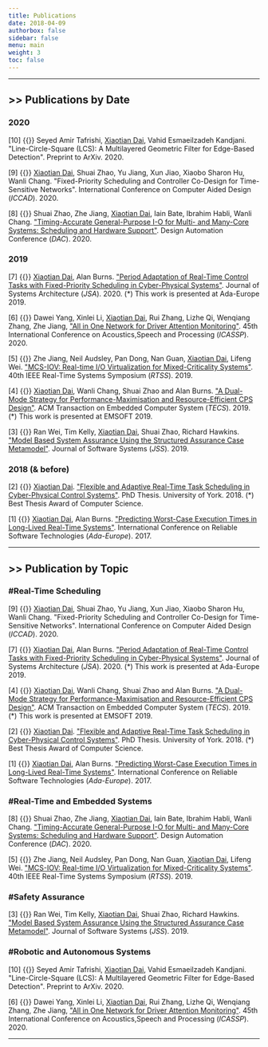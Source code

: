 ```yaml
---
title: Publications
date: 2018-04-09
authorbox: false
sidebar: false
menu: main
weight: 3
toc: false
---
```


---

## >> Publications by Date

### 2020

[10] {{<tag-journal>}} Seyed Amir Tafrishi, <u>Xiaotian Dai</u>,  Vahid Esmaeilzadeh Kandjani. "Line-Circle-Square (LCS): A Multilayered Geometric Filter for Edge-Based Detection". Preprint to ArXiv. 2020.

[9] {{<tag-conference>}} <u>Xiaotian Dai</u>, Shuai Zhao, Yu Jiang, Xun Jiao, Xiaobo Sharon Hu, Wanli Chang. "Fixed-Priority Scheduling and Controller Co-Design for Time-Sensitive Networks". International Conference on Computer Aided  Design (*ICCAD*). 2020.

[8] {{<tag-conference>}} Shuai Zhao, Zhe Jiang, <u>Xiaotian Dai</u>, Iain Bate, Ibrahim Habli, Wanli Chang. ["Timing-Accurate General-Purpose I-O for Multi- and Many-Core Systems: Scheduling and Hardware Support"](http://eprints.whiterose.ac.uk/158882/1/PID6411059.pdf). Design Automation Conference (*DAC*). 2020.


### 2019

[7] {{<tag-journal>}} <u>Xiaotian Dai</u>, Alan Burns. ["Period Adaptation of Real-Time Control Tasks with Fixed-Priority Scheduling in Cyber-Physical Systems"](https://doi.org/10.1016/j.sysarc.2019.101691). Journal of Systems Architecture (*JSA*). 2020.  (*) This work is presented at Ada-Europe 2019.

[6] {{<tag-conference>}} Dawei Yang, Xinlei Li, <u>Xiaotian Dai</u>, Rui Zhang, Lizhe Qi, Wenqiang Zhang, Zhe Jiang, ["All in One Network for Driver Attention Monitoring"](http://eprints.whiterose.ac.uk/158675/). 45th International Conference on Acoustics,Speech and Processing (*ICASSP*). 2020.

[5] {{<tag-conference>}} Zhe Jiang, Neil Audsley, Pan Dong, Nan Guan, <u>Xiaotian Dai</u>, Lifeng Wei. ["MCS-IOV: Real-time I/O Virtualization for Mixed-Criticality Systems"](https://ieeexplore.ieee.org/abstract/document/9052193). 40th IEEE Real-Time Systems Symposium (*RTSS*). 2019.

[4] {{<tag-journal>}} <u>Xiaotian Dai</u>, Wanli Chang, Shuai Zhao and Alan Burns. ["A Dual-Mode Strategy for Performance-Maximisation and Resource-Efficient CPS Design"](https://dl.acm.org/citation.cfm?id=3358213). ACM Transaction on Embedded Computer System (*TECS*). 2019. (\*) This work is presented at EMSOFT 2019.

[3] {{<tag-journal>}} Ran Wei, Tim Kelly, <u>Xiaotian Dai</u>, Shuai Zhao, Richard Hawkins. ["Model Based System Assurance Using the Structured Assurance Case Metamodel"](https://www.sciencedirect.com/science/article/pii/S0164121219301062?via%3Dihub). Journal of Software Systems (*JSS*). 2019.

### 2018 (\& before)



[2] {{<tag-thesis>}} <u>Xiaotian Dai</u>. ["Flexible and Adaptive Real-Time Task Scheduling in Cyber-Physical Control Systems"](http://etheses.whiterose.ac.uk/23950/). PhD Thesis. University of York. 2018. (\*) Best Thesis Award of Computer Science.

[1] {{<tag-conference>}} <u>Xiaotian Dai</u>, Alan Burns. ["Predicting Worst-Case Execution Times in Long-Lived Real-Time Systems"](https://link.springer.com/chapter/10.1007%2F978-3-319-60588-3_6). International Conference on Reliable Software Technologies (*Ada-Europe*). 2017.

---

## >> Publication by Topic

### \#Real-Time Scheduling

[9] {{<tag-conference>}} <u>Xiaotian Dai</u>, Shuai Zhao, Yu Jiang, Xun Jiao, Xiaobo Sharon Hu, Wanli Chang. "Fixed-Priority Scheduling and Controller Co-Design for Time-Sensitive Networks". International Conference on Computer Aided  Design (*ICCAD*). 2020.

[7] {{<tag-journal>}} <u>Xiaotian Dai</u>, Alan Burns. ["Period Adaptation of Real-Time Control Tasks with Fixed-Priority Scheduling in Cyber-Physical Systems"](https://doi.org/10.1016/j.sysarc.2019.101691). Journal of Systems Architecture (*JSA*). 2020.  (*) This work is presented at Ada-Europe 2019.

[4] {{<tag-journal>}} <u>Xiaotian Dai</u>, Wanli Chang, Shuai Zhao and Alan Burns. ["A Dual-Mode Strategy for Performance-Maximisation and Resource-Efficient CPS Design"](https://dl.acm.org/citation.cfm?id=3358213). ACM Transaction on Embedded Computer System (*TECS*). 2019. (\*) This work is presented at EMSOFT 2019.

[2] {{<tag-thesis>}} <u>Xiaotian Dai</u>. ["Flexible and Adaptive Real-Time Task Scheduling in Cyber-Physical Control Systems"](http://etheses.whiterose.ac.uk/23950/). PhD Thesis. University of York. 2018. (\*) Best Thesis Award of Computer Science.

[1] {{<tag-conference>}} <u>Xiaotian Dai</u>, Alan Burns. ["Predicting Worst-Case Execution Times in Long-Lived Real-Time Systems"](https://link.springer.com/chapter/10.1007%2F978-3-319-60588-3_6). International Conference on Reliable Software Technologies (*Ada-Europe*). 2017.


### \#Real-Time and Embedded Systems

[8] {{<tag-conference>}} Shuai Zhao, Zhe Jiang, <u>Xiaotian Dai</u>, Iain Bate, Ibrahim Habli, Wanli Chang. ["Timing-Accurate General-Purpose I-O for Multi- and Many-Core Systems: Scheduling and Hardware Support"](http://eprints.whiterose.ac.uk/158882/1/PID6411059.pdf). Design Automation Conference (*DAC*). 2020.

[5] {{<tag-conference>}} Zhe Jiang, Neil Audsley, Pan Dong, Nan Guan, <u>Xiaotian Dai</u>, Lifeng Wei. ["MCS-IOV: Real-time I/O Virtualization for Mixed-Criticality Systems"](https://ieeexplore.ieee.org/abstract/document/9052193). 40th IEEE Real-Time Systems Symposium (*RTSS*). 2019.


### \#Safety Assurance

[3] {{<tag-journal>}} Ran Wei, Tim Kelly, <u>Xiaotian Dai</u>, Shuai Zhao, Richard Hawkins. ["Model Based System Assurance Using the Structured Assurance Case Metamodel"](https://www.sciencedirect.com/science/article/pii/S0164121219301062?via%3Dihub). Journal of Software Systems (*JSS*). 2019.


### \#Robotic and Autonomous Systems

[10] {{<tag-journal>}} Seyed Amir Tafrishi,  <u>Xiaotian Dai</u>,  Vahid Esmaeilzadeh Kandjani. "Line-Circle-Square (LCS): A Multilayered Geometric Filter for Edge-Based Detection". Preprint to ArXiv. 2020.

[6] {{<tag-conference>}} Dawei Yang, Xinlei Li, <u>Xiaotian Dai</u>, Rui Zhang, Lizhe Qi, Wenqiang Zhang, Zhe Jiang, ["All in One Network for Driver Attention Monitoring"](http://eprints.whiterose.ac.uk/158675/). 45th International Conference on Acoustics,Speech and Processing (*ICASSP*). 2020.

---
